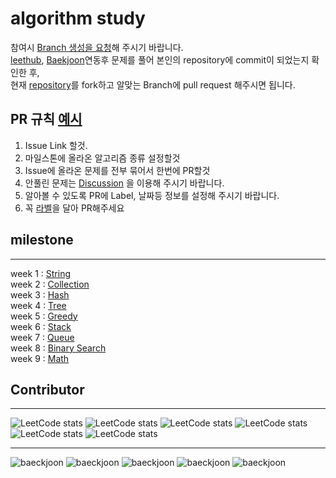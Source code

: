 # algorithm study
참여시 [Branch 생성을 요청](https://www.junnyland.com/til/computer-science/algorithm)해 주시기 바랍니다.  
[leethub](https://chrome.google.com/webstore/detail/leethub/aciombdipochlnkbpcbgdpjffcfdbggi), [Baekjoon](https://chrome.google.com/webstore/detail/%EB%B0%B1%EC%A4%80%ED%97%88%EB%B8%8Cbaekjoonhub/ccammcjdkpgjmcpijpahlehmapgmphmk)연동후 문제를 풀어 본인의 repository에 commit이 되었는지 확인한 후,  
현재 [repository](https://github.com/I-JUNNYLAND-I/algorithm/fork)를 fork하고 알맞는 Branch에 pull request 해주시면 됩니다.

## PR 규칙 **[예시](https://github.com/I-JUNNYLAND-I/algorithm/pull/3)**
1. Issue Link 할것.
2. 마일스톤에 올라온 알고리즘 종류 설정할것
3. Issue에 올라온 문제를 전부 묶어서 한번에 PR할것
4. 안풀린 문제는 [Discussion](https://github.com/I-JUNNYLAND-I/algorithm/discussions/14) 을 이용해 주시기 바랍니다.
5. 알아볼 수 있도록 PR에 Label, 날짜등 정보를 설정해 주시기 바랍니다.  
6. 꼭 [라벨](https://github.com/I-JUNNYLAND-I/algorithm/labels)을 달아 PR해주세요
## milestone
---

week 1 : [String](https://github.com/I-JUNNYLAND-I/algorithm/milestone/1)  
week 2 : [Collection](https://github.com/I-JUNNYLAND-I/algorithm/milestone/2)  
week 3 : [Hash](https://github.com/I-JUNNYLAND-I/algorithm/milestone/3)  
week 4 : [Tree](https://github.com/I-JUNNYLAND-I/algorithm/milestone/4)  
week 5 : [Greedy](https://github.com/I-JUNNYLAND-I/algorithm/milestone/5)  
week 6 : [Stack](https://github.com/I-JUNNYLAND-I/algorithm/milestone/6)  
week 7 : [Queue](https://github.com/I-JUNNYLAND-I/algorithm/milestone/7)  
week 8 : [Binary Search](https://github.com/I-JUNNYLAND-I/algorithm/milestone/8)  
week 9 : [Math](https://github.com/I-JUNNYLAND-I/algorithm/milestone/9)

## Contributor
---

![LeetCode stats](https://leetcode-stats-six.vercel.app/?username=LeeChangHee&theme=dark)
![LeetCode stats](https://leetcode-stats-six.vercel.app/?username=jwahn&theme=dark)
![LeetCode stats](https://leetcode-stats-six.vercel.app/?username=wjwan0&theme=dark)
![LeetCode stats](https://leetcode-stats-six.vercel.app/?username=QuiD_X&theme=dark)
![LeetCode stats](https://leetcode-stats-six.vercel.app/?username=jennachoi27&theme=dark)
![LeetCode stats](https://leetcode-stats-six.vercel.app/?username=vjvl95&theme=dark)

---
![baeckjoon](http://sign.junnyland.com:8877/api/info/boj?userId=chbe5082)
![baeckjoon](http://sign.junnyland.com:8877/api/info/boj?userId=silrairon)
![baeckjoon](http://sign.junnyland.com:8877/api/info/boj?userId=vjvl95)
![baeckjoon](http://sign.junnyland.com:8877/api/info/boj?userId=wjwan0)
![baeckjoon](http://sign.junnyland.com:8877/api/info/boj?userId=jennachoi27)

